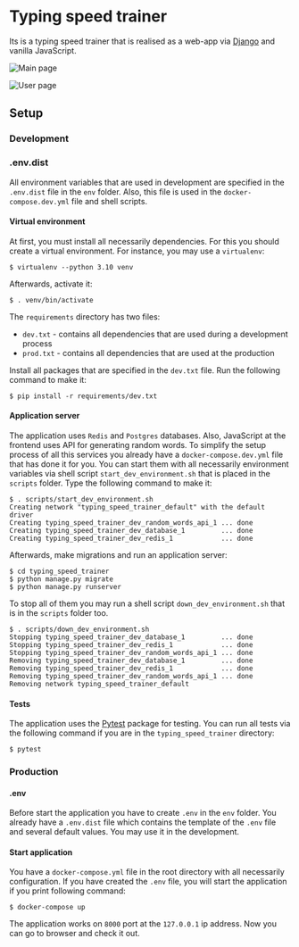 # Typing speed trainer

Its is a typing speed trainer that is realised as a web-app via [Django](https://www.djangoproject.com/) and vanilla JavaScript.

![Main page](https://postimg.cc/XG8G4PNc)

![User page](https://postimg.cc/8JPkBzDM)

## Setup

### Development

### .env.dist

All environment variables that are used in development are specified in the `.env.dist` file in the `env` folder. Also, this file is used in the `docker-compose.dev.yml` file and shell scripts. 

#### Virtual environment

At first, you must install all necessarily dependencies. For this you should create a virtual environment. For instance, you may use a `virtualenv`:
```
$ virtualenv --python 3.10 venv
```
Afterwards, activate it:
```
$ . venv/bin/activate
```
The `requirements` directory has two files:
* `dev.txt` - contains all dependencies that are used during a development process
* `prod.txt` - contains all dependencies that are used at the production

Install all packages that are specified in the `dev.txt` file. Run the following command to make it:
```
$ pip install -r requirements/dev.txt
```

#### Application server

The application uses `Redis` and `Postgres` databases. Also, JavaScript at the frontend uses API for generating random words. To simplify the setup process of all this services you already have a `docker-compose.dev.yml` file that has done it for you. You can start them with all necessarily environment variables via shell script `start_dev_environment.sh` that is placed in the `scripts` folder. Type the following command to make it:
```
$ . scripts/start_dev_environment.sh
Creating network "typing_speed_trainer_default" with the default driver
Creating typing_speed_trainer_dev_random_words_api_1 ... done
Creating typing_speed_trainer_dev_database_1         ... done
Creating typing_speed_trainer_dev_redis_1            ... done
```
Afterwards, make migrations and run an application server:
```
$ cd typing_speed_trainer
$ python manage.py migrate
$ python manage.py runserver
```
To stop all of them you may run a shell script `down_dev_environment.sh` that is in the `scripts` folder too.
```
$ . scripts/down_dev_environment.sh
Stopping typing_speed_trainer_dev_database_1         ... done
Stopping typing_speed_trainer_dev_redis_1            ... done
Stopping typing_speed_trainer_dev_random_words_api_1 ... done
Removing typing_speed_trainer_dev_database_1         ... done
Removing typing_speed_trainer_dev_redis_1            ... done
Removing typing_speed_trainer_dev_random_words_api_1 ... done
Removing network typing_speed_trainer_default
```

#### Tests

The application uses the [Pytest](https://docs.pytest.org/en/7.2.x/) package for testing. You can run all tests via the following command if you are in the `typing_speed_trainer` directory:
```
$ pytest
```

### Production

#### .env

Before start the application you have to create `.env` in the `env` folder. You already have a `.env.dist` file which contains the template of the `.env` file and several default values. You may use it in the development.

#### Start application

You have a `docker-compose.yml` file in the root directory with all necessarily configuration. If you have created the `.env` file, you will start the application if you print following command:
```
$ docker-compose up
```
The application works on `8000` port at the `127.0.0.1` ip address. Now you can go to browser and check it out.


